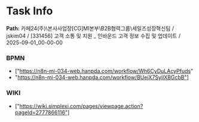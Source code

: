 # Task Info

**Path:** 카페24(주)\본사사업장\[CG]MI본부\B2B협력그룹\세일즈성장혁신팀 / jskim04 / [331456] 고객 소통 및 지원 _ 인바운드 고객 정보 수집 및 업데이트 / 2025-09-01_00-00-00

### BPMN
- ["https://n8n-mi-034-web.hanpda.com/workflow/Wh6CyDuLAcyPfuds"
- "https://n8n-mi-034-web.hanpda.com/workflow/BUejX7SyilXBGcbB"]

### WIKI
- ["https://wiki.simplexi.com/pages/viewpage.action?pageId=2777866116"]

